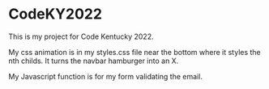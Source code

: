 # CodeKY2022
This is my project for Code Kentucky 2022.

My css animation is in my styles.css file near the bottom where it styles the nth childs. It turns the navbar hamburger into an X.

My Javascript function is for my form validating the email.
